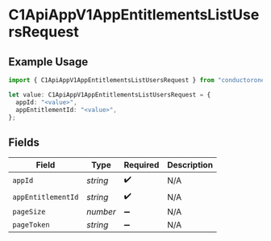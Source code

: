 # C1ApiAppV1AppEntitlementsListUsersRequest

## Example Usage

```typescript
import { C1ApiAppV1AppEntitlementsListUsersRequest } from "conductorone-sdk-typescript/sdk/models/operations";

let value: C1ApiAppV1AppEntitlementsListUsersRequest = {
  appId: "<value>",
  appEntitlementId: "<value>",
};
```

## Fields

| Field              | Type               | Required           | Description        |
| ------------------ | ------------------ | ------------------ | ------------------ |
| `appId`            | *string*           | :heavy_check_mark: | N/A                |
| `appEntitlementId` | *string*           | :heavy_check_mark: | N/A                |
| `pageSize`         | *number*           | :heavy_minus_sign: | N/A                |
| `pageToken`        | *string*           | :heavy_minus_sign: | N/A                |